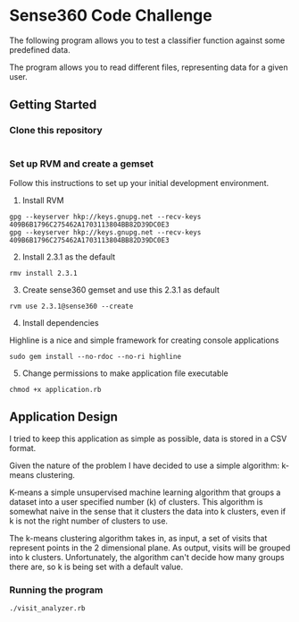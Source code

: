# Sense360 Code Challenge

The following program allows you to test a classifier function against some predefined data.

The program allows you to read different files, representing data for a given user.

## Getting Started
### Clone this repository

```

```

### Set up RVM and create a gemset

Follow this instructions to set up your initial development environment.

1. Install RVM
```
gpg --keyserver hkp://keys.gnupg.net --recv-keys 409B6B1796C275462A1703113804BB82D39DC0E3
gpg --keyserver hkp://keys.gnupg.net --recv-keys 409B6B1796C275462A1703113804BB82D39DC0E3
```
2. Install 2.3.1 as the default
```
rmv install 2.3.1
```
3. Create sense360 gemset and use this 2.3.1 as default
```
rvm use 2.3.1@sense360 --create
```
4. Install dependencies

Highline is a nice and simple framework for creating console applications

```
sudo gem install --no-rdoc --no-ri highline
```
5. Change permissions to make application file executable
```
chmod +x application.rb
```

## Application Design

I tried to keep this application as simple as possible, data is stored in a CSV format.

Given the nature of the problem I have decided to use a simple algorithm: k-means clustering.

K-means a simple unsupervised machine learning algorithm that groups a dataset into a user specified number (k) of clusters. This algorithm is somewhat naive in the sense that it clusters the data into k clusters, even if k is not the right number of clusters to use.

The k-means clustering algorithm takes in, as input, a set of visits that represent points in the 2 dimensional plane. As output, visits will be grouped into k clusters. Unfortunately, the algorithm can't decide how many groups there are, so k is being set with a default value.


### Running the program

```
./visit_analyzer.rb
```
